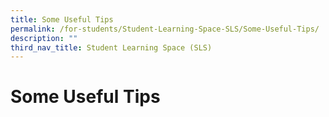 ```yaml
---
title: Some Useful Tips
permalink: /for-students/Student-Learning-Space-SLS/Some-Useful-Tips/
description: ""
third_nav_title: Student Learning Space (SLS)
---
```

Some Useful Tips
====================